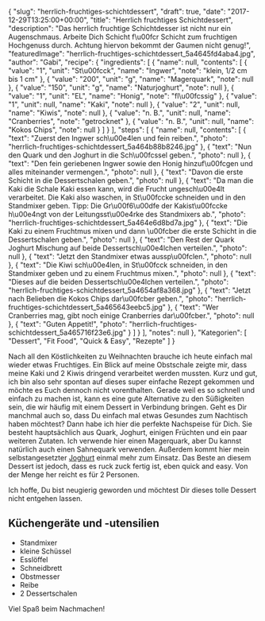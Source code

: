 {
    "slug": "herrlich-fruchtiges-schichtdessert",
    "draft": true,
    "date": "2017-12-29T13:25:00+00:00",
    "title": "Herrlich fruchtiges Schichtdessert",
    "description": "Das herrlich fruchtige Schichtdesser ist nicht nur ein Augenschmaus. Arbeite Dich Schicht f\u00fcr Schicht zum fruchtigen Hochgenuss durch. Achtung hiervon bekommt  der Gaumen nicht genug!",
    "featuredImage": "herrlich-fruchtiges-schichtdessert_5a4645fd4aba4.jpg",
    "author": "Gabi",
    "recipe": {
        "ingredients": [
            {
                "name": null,
                "contents": [
                    {
                        "value": "1",
                        "unit": "St\u00fcck",
                        "name": "Ingwer",
                        "note": "klein, 1\/2 cm bis 1 cm"
                    },
                    {
                        "value": "200",
                        "unit": "g",
                        "name": "Magerquark",
                        "note": null
                    },
                    {
                        "value": "150",
                        "unit": "g",
                        "name": "Naturjoghurt",
                        "note": null
                    },
                    {
                        "value": "1",
                        "unit": "EL",
                        "name": "Honig",
                        "note": "fl\u00fcssig"
                    },
                    {
                        "value": "1",
                        "unit": null,
                        "name": "Kaki",
                        "note": null
                    },
                    {
                        "value": "2",
                        "unit": null,
                        "name": "Kiwis",
                        "note": null
                    },
                    {
                        "value": "n. B.",
                        "unit": null,
                        "name": "Cranberries",
                        "note": "getrocknet"
                    },
                    {
                        "value": "n. B.",
                        "unit": null,
                        "name": "Kokos Chips",
                        "note": null
                    }
                ]
            }
        ],
        "steps": [
            {
                "name": null,
                "contents": [
                    {
                        "text": "Zuerst den Ingwer sch\u00e4len und fein reiben.",
                        "photo": "herrlich-fruchtiges-schichtdessert_5a464b88b8246.jpg"
                    },
                    {
                        "text": "Nun den Quark und den Joghurt in die Sch\u00fcssel geben.",
                        "photo": null
                    },
                    {
                        "text": "Den fein geriebenen Ingwer sowie den Honig hinzuf\u00fcgen und alles miteinander vermengen.",
                        "photo": null
                    },
                    {
                        "text": "Davon die erste Schicht in die Dessertschalen geben.",
                        "photo": null
                    },
                    {
                        "text": "Da man die Kaki die Schale Kaki essen kann, wird die Frucht ungesch\u00e4lt verarbeitet. Die Kaki also waschen, in St\u00fccke schneiden und in den Standmixer geben. Tipp:  Die Gr\u00f6\u00dfe der Kakist\u00fccke h\u00e4ngt von der Leitungsst\u00e4rke des Standmixers ab.",
                        "photo": "herrlich-fruchtiges-schichtdessert_5a464e6d8bd7a.jpg"
                    },
                    {
                        "text": "Die Kaki zu einem Fruchtmus mixen und dann \u00fcber die erste Schicht in die Dessertschalen geben.",
                        "photo": null
                    },
                    {
                        "text": "Den Rest der Quark Joghurt Mischung auf beide Dessertsch\u00e4lchen verteilen.",
                        "photo": null
                    },
                    {
                        "text": "Jetzt den Standmixer etwas aussp\u00fclen.",
                        "photo": null
                    },
                    {
                        "text": "Die Kiwi sch\u00e4len, in St\u00fcck schneiden, in den Standmixer geben und zu einem Fruchtmus mixen.",
                        "photo": null
                    },
                    {
                        "text": "Dieses auf die beiden Dessertsch\u00e4lchen verteilen.",
                        "photo": "herrlich-fruchtiges-schichtdessert_5a4654af8a368.jpg"
                    },
                    {
                        "text": "Jetzt nach Belieben die Kokos Chips dar\u00fcber geben.",
                        "photo": "herrlich-fruchtiges-schichtdessert_5a465643eebc5.jpg"
                    },
                    {
                        "text": "Wer Cranberries mag,  gibt noch einige Cranberries dar\u00fcber.",
                        "photo": null
                    },
                    {
                        "text": "Guten Appetit!",
                        "photo": "herrlich-fruchtiges-schichtdessert_5a465716f23e6.jpg"
                    }
                ]
            }
        ],
        "notes": null
    },
    "Kategorien": [
        "Dessert",
        "Fit Food",
        "Quick & Easy",
        "Rezepte"
    ]
}

Nach all den Köstlichkeiten zu Weihnachten brauche ich heute einfach mal wieder etwas Fruchtiges. Ein Blick auf meine Obstschale zeigte mir, dass meine Kaki und 2 Kiwis dringend verarbeitet werden mussten.
Kurz und gut, ich bin also sehr spontan auf dieses super einfache Rezept gekommen und möchte es Euch dennoch nicht vorenthalten. Gerade weil es so schnell und einfach zu machen ist, kann es  eine gute Alternative zu den Süßigkeiten sein, die wir häufig mit einem Dessert in Verbindung bringen.
Geht es Dir manchmal auch so, dass Du einfach mal etwas Gesundes zum Nachtisch haben möchtest? Dann habe ich hier die perfekte Nachspeise für Dich. Sie besteht hauptsächlich aus Quark, Joghurt, einigen Früchten und ein paar weiteren Zutaten. Ich verwende hier einen Magerquark, aber Du kannst natürlich auch einen Sahnequark verwenden. Außerdem kommt hier mein selbstangesetzter [Joghurt](https://kochfokus.de/artikel/joghurt-teil-1-joghurt-selber-machen/ "Joghurt") einmal mehr zum Einsatz.
Das Beste an diesem Dessert ist jedoch, dass es ruck zuck fertig ist, eben quick and easy.
Von der Menge her reicht es für 2 Personen.

Ich hoffe, Du bist neugierig geworden und möchtest Dir dieses tolle Dessert nicht entgehen lassen.

## Küchengeräte und -utensilien
- Standmixer
- kleine Schüssel
- Esslöffel
- Schneidbrett
- Obstmesser
- Reibe
- 2 Dessertschalen

Viel Spaß beim Nachmachen!
